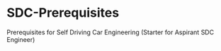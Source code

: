 # SDC-Prerequisites
Prerequisites for Self Driving Car Engineering (Starter for Aspirant SDC Engineer)
